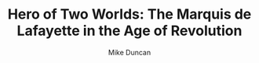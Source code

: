 ---
title: "Hero of Two Worlds: The Marquis de Lafayette in the Age of Revolution"
author: Mike Duncan
completed: 2022-12-31
---
